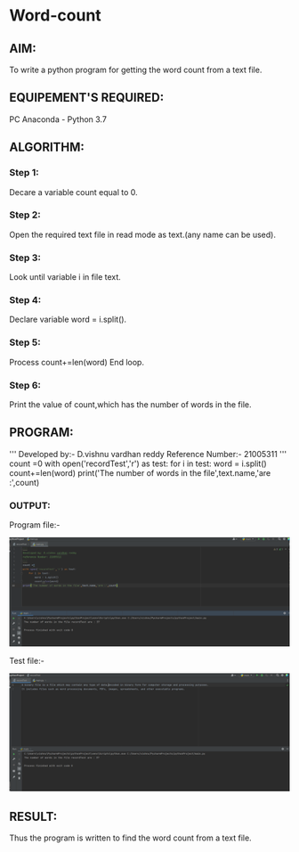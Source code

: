 # Word-count
## AIM:
To write a python program for getting the word count from a text file.
## EQUIPEMENT'S REQUIRED: 
PC
Anaconda - Python 3.7
## ALGORITHM:

### Step 1:

Decare a variable count equal to 0.

### Step 2: 

Open the required text file in read mode as text.(any name can be used).
 
### Step 3: 

Look until variable i in file text.

### Step 4: 

Declare variable word = i.split().

### Step 5:

Process count+=len(word) End loop.

### Step 6: 

Print the value of count,which has the number of words in the file.

## PROGRAM:

'''
Developed by:- D.vishnu vardhan reddy
Reference Number:- 21005311
'''
count =0
with open('recordTest','r') as test:
    for i in test:
        word = i.split()
        count+=len(word)
print('The number of words in the file',text.name,'are :',count)

### OUTPUT:

Program file:-

![OUTPUT](/count/text1.png)

Test file:-

![OUTPUT](/count/text2.png)



## RESULT:
Thus the program is written to find the word count from a text file.
